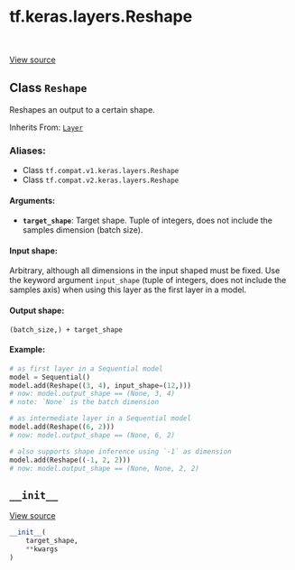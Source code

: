 <div itemscope itemtype="http://developers.google.com/ReferenceObject">
<meta itemprop="name" content="tf.keras.layers.Reshape" />
<meta itemprop="path" content="Stable" />
<meta itemprop="property" content="__init__"/>
</div>

# tf.keras.layers.Reshape

<!-- Insert buttons -->

<table class="tfo-notebook-buttons tfo-api" align="left">
</table>

<a target="_blank" href="/code/stable/tensorflow/python/keras/layers/core.py">View source</a>



## Class `Reshape`

<!-- Start diff -->
Reshapes an output to a certain shape.

Inherits From: [`Layer`](../../../tf/keras/layers/Layer.md)

### Aliases:

* Class `tf.compat.v1.keras.layers.Reshape`
* Class `tf.compat.v2.keras.layers.Reshape`


<!-- Placeholder for "Used in" -->


#### Arguments:


* <b>`target_shape`</b>: Target shape. Tuple of integers,
  does not include the samples dimension (batch size).


#### Input shape:

Arbitrary, although all dimensions in the input shaped must be fixed.
Use the keyword argument `input_shape`
(tuple of integers, does not include the samples axis)
when using this layer as the first layer in a model.



#### Output shape:

`(batch_size,) + target_shape`



#### Example:



```python
# as first layer in a Sequential model
model = Sequential()
model.add(Reshape((3, 4), input_shape=(12,)))
# now: model.output_shape == (None, 3, 4)
# note: `None` is the batch dimension

# as intermediate layer in a Sequential model
model.add(Reshape((6, 2)))
# now: model.output_shape == (None, 6, 2)

# also supports shape inference using `-1` as dimension
model.add(Reshape((-1, 2, 2)))
# now: model.output_shape == (None, None, 2, 2)
```

<h2 id="__init__"><code>__init__</code></h2>

<a target="_blank" href="/code/stable/tensorflow/python/keras/layers/core.py">View source</a>

``` python
__init__(
    target_shape,
    **kwargs
)
```







